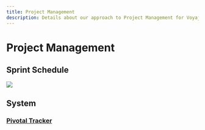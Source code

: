 ```yaml
---
title: Project Management
description: Details about our approach to Project Management for Voyajer
---
```


# Project Management

## Sprint Schedule
<img src="https://claytonboss7.github.io/voyajerwiki/assets/img/sprint-days.png">

## System
### [Pivotal Tracker](/documentation/pivotal-tracker)


